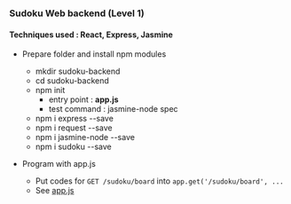 ### Sudoku Web backend (Level 1)

#### Techniques used : React, Express, Jasmine

* Prepare folder and install npm modules
    * mkdir sudoku-backend
    * cd sudoku-backend
    * npm init
        * entry point : **app.js**
        * test command : jasmine-node spec
    * npm i express --save
    * npm i request --save
    * npm i jasmine-node --save
    * npm i sudoku --save
 
* Program with app.js
    * Put codes for `GET /sudoku/board` into `app.get('/sudoku/board', ...`<br>
    * See [app.js](https://github.com/hotdeveloper/sudoku-backend/blob/master/app.js)
